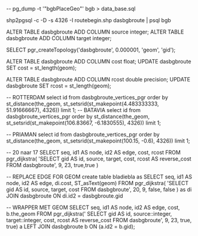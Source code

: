 -- pg_dump -t '"bgbPlaceGeo"' bgb > data_base.sql


shp2pgsql -c -D -s 4326 -I routebegin.shp dasbgbroute | psql bgb

ALTER TABLE dasbgbroute ADD COLUMN source integer;
ALTER TABLE dasbgbroute ADD COLUMN target integer;

SELECT pgr_createTopology('dasbgbroute', 0.000001, 'geom', 'gid');

ALTER TABLE dasbgbroute ADD COLUMN cost float;
UPDATE dasbgbroute SET cost = st_length(geom);

ALTER TABLE dasbgbroute ADD COLUMN rcost double precision;
UPDATE dasbgbroute SET rcost = st_length(geom);



-- ROTTERDAM
select id from dasbgbroute_vertices_pgr order by st_distance(the_geom, st_setsrid(st_makepoint(4.483333333, 51.91666667), 4326)) limit 1;
-- BATAVIA
select id from dasbgbroute_vertices_pgr order by st_distance(the_geom, st_setsrid(st_makepoint(106.83667, -6.1830555), 4326)) limit 1;

-- PRIAMAN
select id from dasbgbroute_vertices_pgr order by st_distance(the_geom, st_setsrid(st_makepoint(100.15, -0.6), 4326)) limit 1;

-- 20 naar 17
SELECT seq, id1 AS node, id2 AS edge, cost, rcost
  FROM pgr_dijkstra(
    'SELECT gid AS id, source, target, cost, rcost AS reverse_cost FROM dasbgbroute',
    9, 23, true,true
  ) 

-- REPLACE EDGE FOR GEOM
  create table bladiebla as SELECT seq, id1 AS node, id2 AS edge, di.cost, ST_asText(geom)
  FROM pgr_dijkstra(
    'SELECT gid AS id, source, target, cost FROM dasbgbroute',
    20, 9, false, false
  ) as di
  JOIN dasbgbroute
  ON di.id2 = dasbgbroute.gid

-- WRAPPER MET GEOM
SELECT seq, id1 AS node, id2 AS edge, cost, b.the_geom FROM pgr_dijkstra('
                SELECT gid AS id,
                         source::integer,
                         target::integer,
                         cost,
                         rcost AS reverse_cost
                        FROM dasbgbroute',
                9, 23, true, true) a LEFT JOIN dasbgbroute b ON (a.id2 = b.gid);
